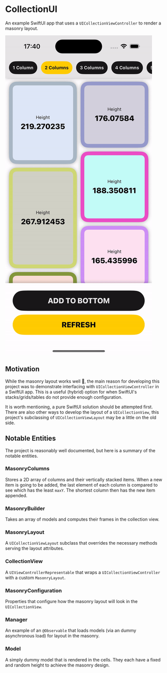 # CollectionUI

An example SwiftUI app that uses a `UICollectionViewController` to render a masonry layout.

![GIF](Docs/Masonry.gif)

## Motivation

While the masonry layout works well 🙌, the main reason for developing this project was to demonstrate interfacing with `UICollectionViewController` in a SwiftUI app. This is a useful (hybrid) option for when SwiftUI's stacks/grids/tables do not provide enough configuration.

It is worth mentioning, a pure SwiftUI solution should be attempted first. There are also other ways to develop the layout of a `UICollectionView`, this project's subclassing of `UICollectionViewLayout` may be a little on the old side.

## Notable Entities

The project is reasonably well documented, but here is a summary of the notable entities.

### MasonryColumns

Stores a 2D array of columns and their vertically stacked items. When a new item is going to be added, the last element of each column is compared to see which has the least `maxY`. The shortest column then has the new item appended.

###  MasonryBuilder

Takes an array of models and computes their frames in the collection view.

### MasonryLayout

A `UICollectionViewLayout` subclass that overrides the necessary methods serving the layout attributes.

### CollectionView

A `UIViewControllerRepresentable` that wraps a `UICollectionViewController` with a custom `MasonryLayout`.

### MasonryConfiguration

Properties that configure how the masonry layout will look in the `UICollectionView`.

### Manager

An example of an `@Observable` that loads models (via an dummy asynchronous load) for layout in the masonry.

### Model

A simply dummy model that is rendered in the cells. They each have a fixed and random height to achieve the masonry design.